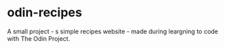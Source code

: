 # odin-recipes
A small project - s simple recipes website - made during leargning to code with The Odin Project.